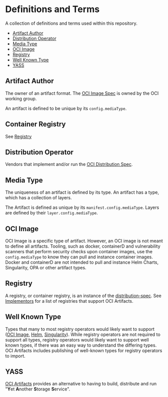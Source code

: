 # Definitions and Terms

A collection of definitions and terms used within this repository.

* [Artifact Author](#artifact-author)
* [Distribution Operator](#distribution-operator)
* [Media Type](#media-type)
* [OCI Image](#oci-image)
* [Registry](#registry)
* [Well Known Type](#well-known-type)
* [YASS](#yass)

## Artifact Author

The owner of an artifact format. The [OCI Image Spec](https://github.com/opencontainers/image-spec/) is owned by the OCI working group.

An artifact is defined to be unique by its `config.mediaType`.

## Container Registry

See [Registry](#registry)

## Distribution Operator

Vendors that implement and/or run the [OCI Distribution Spec](https://github.com/opencontainers/distribution-spec/).

## Media Type

The uniqueness of an artifact is defined by its type. An artifact has a type, which has a collection of layers.

The Artifact is defined as unique by its `manifest.config.mediaType`. Layers are defined by their `layer.config.mediaType`.

## OCI Image

OCI Image is a specific type of artifact. However, an OCI image is not meant to define all artifacts. Tooling, such as docker, containerD and vulnerability scanners that perform security checks upon container images, use the `config.mediaType` to know they can pull and instance container images. Docker and containerD are not intended to pull and instance Helm Charts, Singularity, OPA or other artifact types.

## Registry

A registry, or container registry, is an instance of the [distribution-spec]. See [Implementors][implementors] for a list of registries that support OCI Artifacts.

## Well Known Type

Types that many to most registry operators would likely want to support ([OCI Image][image-spec], [Helm][helm], [Singularity][singularity]). While registry operators are not required to support all types, registry operators would likely want to support well known types, if there was an easy way to understand the differing types. OCI Artifacts includes publishing of well-known types for registry operators to import.

## YASS

[OCI Artifacts][artifacts] provides an alternative to having to build, distribute and run "**Y**et **A**nother **S**torage **S**ervice".

[artifacts]:          https://github.com/opencontainers/artifacts
[helm]:               https://helm.sh
[implementors]:       https://github.com/SteveLasker/artifacts/blob/implementors/implementations.md
[image-spec]:         https://github.com/opencontainers/image-spec/
[distribution-spec]:  https://github.com/opencontainers/distribution-spec/
[singularity]:        https://github.com/sylabs/singularity